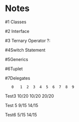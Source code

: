 # Notes
#1 Classes

#2 Interface

#3 Ternary Operator ?:

#4Switch Statement

#5Generics 

#6Tuplet

#7Delegates

       0   1  2  3  4  5  6  7  8  9
Test3 10/20 10/20  20/20

 Test 5 9/15 14/15
 
 Test6 5/15 14/15
